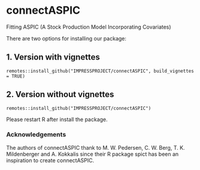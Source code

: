 # connectASPIC

Fitting ASPIC (A Stock Production Model Incorporating Covariates)

There are two options for installing our package:

## 1. Version with vignettes

```
remotes::install_github("IMPRESSPROJECT/connectASPIC", build_vignettes = TRUE)
```

## 2. Version without vignettes
```
remotes::install_github("IMPRESSPROJECT/connectASPIC")
```

Please restart R after install the package.


### Acknowledgements

The authors of connectASPIC thank to M. W. Pedersen, C. W. Berg, T. K. Mildenberger and A. Kokkalis since their R package spict has been an inspiration to create connectASPIC.